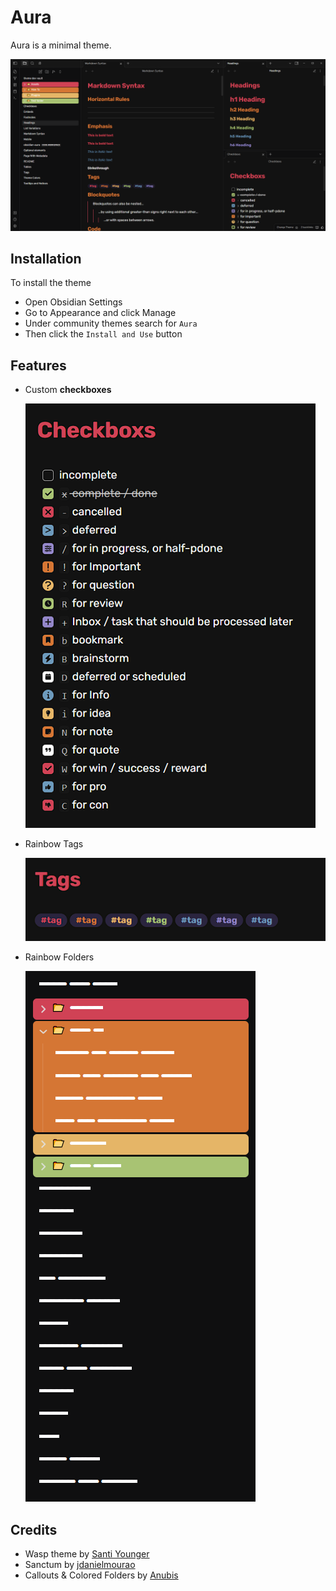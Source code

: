 # Aura

Aura is a minimal theme.

![](assets/screenshot.png)

## Installation

To install the theme

-   Open Obsidian Settings
-   Go to Appearance and click Manage
-   Under community themes search for `Aura`
-   Then click the `Install and Use` button

## Features

-   Custom **checkboxes**

    ![](assets/checkboxes.png)

-   Rainbow Tags

    ![](assets/tags.png)

-   Rainbow Folders

    ![](assets/rainbow-folders.png)

## Credits

-   Wasp theme by [Santi Younger](https://github.com/santiyounger)
-   Sanctum by [jdanielmourao](https://github.com/jdanielmourao)
-   Callouts & Colored Folders by [Anubis](https://github.com/AnubisNekhet)
